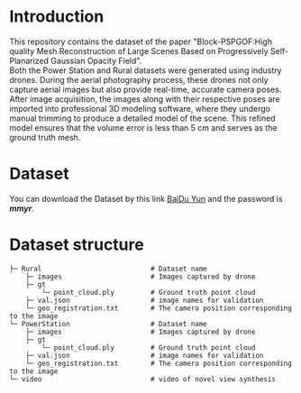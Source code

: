 # Introduction
This repository contains the dataset of the paper "Block-PSPGOF:High quality Mesh Reconstruction of Large Scenes Based on Progressively Self-Planarized Gaussian Opacity Field".  
Both the Power Station and Rural datasets were generated using industry drones. During the aerial photography process, these drones not only capture aerial images but also provide real-time, accurate camera poses. After image acquisition, the images along with their respective poses are imported into professional 3D modeling software, where they undergo manual trimming to produce a detailed model of the scene. This refined model ensures that the volume error is less than 5 cm and serves as the ground truth mesh.

# Dataset
You can download the Dataset by this link [BaiDu Yun](https://pan.baidu.com/s/1TtI2ktSqrqIVHE0cfeZbLw) and the password is **_mmyr_**.  

# Dataset structure
    ├─ Rural                           # Dataset name  
        ├─ images                      # Images captured by drone  
        ├─ gt
            └─ point_cloud.ply         # Ground truth point cloud
        ├─ val.json                    # image names for validation  
        └─ geo_registration.txt        # The camera position corresponding to the image  
    └─ PowerStation                    # Dataset name  
        ├─ images                      # Images captured by drone  
        ├─ gt
            └─ point_cloud.ply         # Ground truth point cloud
        ├─ val.json                    # image names for validation  
        └─ geo_registration.txt        # The camera position corresponding to the image  
    └─ video                           # video of novel view synthesis
